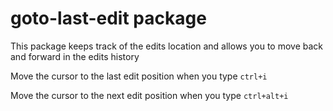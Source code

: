 # goto-last-edit package
This package keeps track of the edits location and allows you to move back and forward in the edits history

Move the cursor to the last edit position when you type `ctrl+i`

Move the cursor to the next edit position when you type `ctrl+alt+i`
